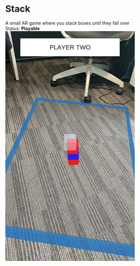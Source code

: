 Stack
===========

A small AR game where you stack boxes until they fall over <br />
Status: <b>Playable</b>
<br />
<img src="./GAME_SCREENSHOT.png" />